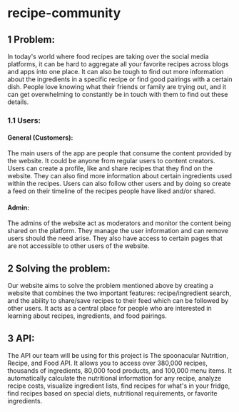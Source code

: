 # recipe-community

## 1 Problem:
In today's world where food recipes are taking over the social media platforms, 
it can be hard to aggregate all your favorite recipes across blogs and apps into one place. It can also be tough to find out more
information about the ingredients in a specific recipe or find good pairings with a certain dish. People love knowing what their 
friends or family are trying out, and it can get overwhelming to constantly be in touch with them to find out these details. 


### 1.1 Users:

#### General (Customers):
The main users of the app are people that consume the content provided by the website. It could be anyone from regular users to content creators.
Users can create a profile, like and share recipes that they find on the website. They can also find more information about certain ingredients used within the recipes. Users can also follow other users and by 
doing so create a feed on their timeline of the recipes people have liked and/or shared.   

#### Admin: 
The admins of the website act as moderators and monitor the content being shared on the platform. 
They manage the user information and can remove users should the need arise. They also have access to 
certain pages that are not accessible to other users of the website.

## 2 Solving the problem:
Our website aims to solve the problem mentioned above by creating a website that combines the two important features: recipe/ingredient 
search, and the ability to share/save recipes to their feed which can be followed by other users. It acts as a central place for people who are interested in learning 
about recipes, ingredients, and food pairings.

## 3 API:
The API our team will be using for this project is The spoonacular Nutrition, Recipe, and Food API.
It allows you to access over 380,000 recipes, thousands of ingredients, 80,000 food products, and 100,000 menu items.
It automatically calculate the nutritional information for any recipe, analyze recipe costs, visualize ingredient lists, find recipes for what's in your fridge, find recipes based on special diets, nutritional requirements, or favorite ingredients.
